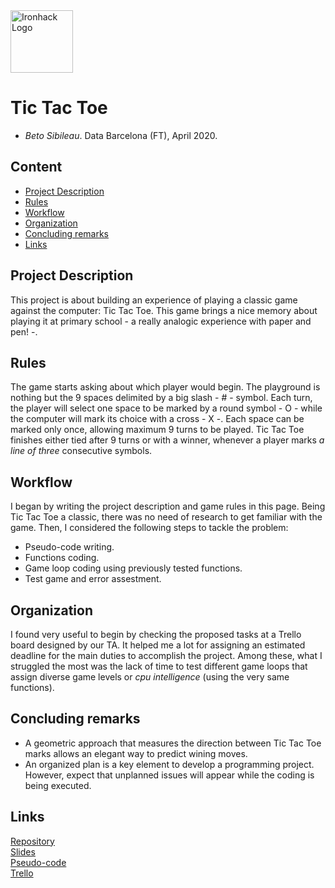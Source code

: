 <img src="https://bit.ly/2VnXWr2" alt="Ironhack Logo" width="100"/>

# Tic Tac Toe
* *Beto Sibileau*. Data Barcelona (FT), April 2020.

<!---
Ask about Cohort
* 
-->

## Content
- [Project Description](#project-description)
- [Rules](#rules)
- [Workflow](#workflow)
- [Organization](#organization)
- [Concluding remarks](#conclusion)
- [Links](#links)

## Project Description
This project is about building an experience of playing a classic game against the computer: Tic Tac Toe.
This game brings a nice memory about playing it at primary school - a really analogic experience with paper and pen! -.

<!---
Write a short description of your project. Write 1-2 sentences about the game you chose to build and why. it has a kind of geometric thinking
-->

## Rules
The game starts asking about which player would begin. The playground is nothing but the 9 spaces delimited by a big slash - # - symbol. Each turn, the player will select one space to be marked by a round symbol - O - while the computer will mark its choice with a cross - X -. Each space can be marked only once, allowing maximum 9 turns to be played. Tic Tac Toe finishes either tied after 9 turns or with a winner, whenever a player marks *a line of three* consecutive symbols.

<!---
Briefly describe the rules of the game.
-->

## Workflow
I began by writing the project description and game rules in this page. Being Tic Tac Toe a classic, there was no need of research to get familiar with the game. Then, I considered the following steps to tackle the problem:

* Pseudo-code writing.
* Functions coding.
* Game loop coding using previously tested functions.
* Test game and error assestment.


<!---
Given the popularity of the game, it did not need any time of research at all  
I began by this project write-up up this project description
Draft in jupyter. Follow Trello proposed!
Outline the workflow you used in your project. What are the steps you went through?
-->

## Organization
I found very useful to begin by checking the proposed tasks at a Trello board designed by our TA. It helped me a lot for assigning an estimated deadline for the main duties to accomplish the project. Among these, what I struggled the most was the lack of time to test different game loops that assign diverse game levels or *cpu intelligence* (using the very same functions).

## Concluding remarks

- A geometric approach that measures the direction between Tic Tac Toe marks allows an elegant way to predict wining moves.
- An organized plan is a key element to develop a programming project. However, expect that unplanned issues will appear while the coding is being executed.


<!---

devel A compromise between Learning experience. while the project is being coded.

has been succesfully used to predict either user or cpu wining

different use of the same functions, to allow diverse game levels or .

How did you organize your work? Did you use any tools like a kanban board?

What does your repository look like? Explain your folder and file structure.
-->

## Links

<!---
Include links to your repository, slides and kanban board. Feel free to include any other links associated with your project.
interesting to check for presentations! https://slides.com/
-->

[Repository](https://github.com/)  
[Slides](https://drive.google.com/file/d/14g1u3DXgibKcpxGe8KJz15A5_jJIRjFT/view?usp=sharing)  
[Pseudo-code](https://drive.google.com/file/d/1AfG1e5y3zQ0BYpsn4SdWKNn5vhfdyraW/view?usp=sharing)  
[Trello](https://trello.com/b/Tf64TFix/project-1-tic-tac-toe)
